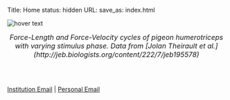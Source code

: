 Title: Home
status: hidden
URL:
save_as: index.html


![hover text](/images/WorkLoopBanner.png)
<div style="text-align: center"> <font size="3"> <em> Force-Length and Force-Velocity cycles  of pigeon humerotriceps with varying stimulus phase. Data from [Jolan Theirault et al.](http://jeb.biologists.org/content/222/7/jeb195578) </em> </font> </div>

<br/><br/>

[Institution Email][1] \| [Personal Email][2] 

[1]: mailto:leo.w@zoology.ubc.ca
[2]: mailto:leo@woodtx.com
